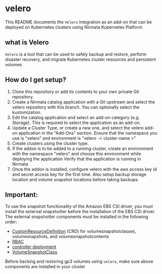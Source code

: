 # velero
This README documents the `Velero` integration as an add-on that can be deployed on Kubernetes clusters using Nirmata Kubernetes Platform

## what is Velero
`Velero` is a tool that can be used to safely backup and restore, perform disaster recovery, and migrate Kubernetes cluster resources and persistent volumes

## How do I get setup?

1. Clone this repository or add its contents to your own private Git repository.
2. Create a Nirmata catalog application with a Git upstream and select the velero repository with this branch. You can optionally select the kustomization.
3. Edit the catalog application and select an add-on category (e.g. Storage). This is required to select the application as an add-on.
4. Update a Cluster Type, or create a new one, and select the velero add-on application in the "Add-Ons" section. Ensure that the namespace you use is "velero" and environment is "velero -< cluster-name >"
5. Create clusters using the cluster type.
6. If the addon is to be added to a running cluster, create an environment with the namespace "velero" and choose this environment while deploying the application
Verify that the application is running in Nirmata
7. Once the addon is installed, configure velero with the aws access key id and secret access key for the first time. Also setup backup storage location and volume snapshot locations before taking backups. 

## Important:

To use the snapshot functionality of the Amazon EBS CSI driver, you must install the external snapshotter before the installation of the EBS CSI driver. The external snapshotter components must be installed in the following order:
* [CustomResourceDefinition](https://github.com/kubernetes-csi/external-snapshotter/tree/master/client/config/crd) (CRD) for volumesnapshotclasses, volumesnapshots, and volumesnapshotcontents
* [RBAC](https://github.com/kubernetes-csi/external-snapshotter/blob/master/deploy/kubernetes/snapshot-controller/rbac-snapshot-controller.yaml)
* [controller deployment](https://github.com/kubernetes-csi/external-snapshotter/blob/master/deploy/kubernetes/snapshot-controller/setup-snapshot-controller.yaml)
* [VolumeSnapshotClass](https://gist.github.com/nsagark/be1c0a64bc7b2d44080dd9c6af4a53e6)

Before backing and restoring gp3 volumes using `velero`, make sure above components are installed in your cluster 
